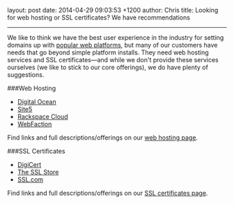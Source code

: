 layout: post
date: 2014-04-29 09:03:53 +1200
author: Chris
title: Looking for web hosting or SSL certificates? We have recommendations

----

<!-- excerpt -->

We like to think we have the best user experience in the industry for setting domains up with [popular web platforms](https://iwantmyname.com/services), but many of our customers have needs that go beyond simple platform installs. They need web hosting services and SSL certificates—and while we don't provide these services ourselves (we like to stick to our core offerings), we do have plenty of suggestions.

<!-- /excerpt -->

###Web Hosting

+ [Digital Ocean](https://www.digitalocean.com/?refcode=c5a7f5e1af5e)
+ [Site5](http://www.site5.com/in.php?id=183251-43)
+ [Rackspace Cloud](http://www.rackspace.com/)
+ [WebFaction](http://www.webfaction.com/signup?affiliate=ideegeo)

Find links and full descriptions/offerings on our [web hosting page](https://iwantmyname.com/features/domains/web-hosting). 

###SSL Certificates

+ [DigiCert](http://www.digicert.com/086777/)
+ [The SSL Store](https://www.thesslstore.com/?aid=52910451)
+ [SSL.com](https://www.ssl.com/code/35)

Find links and full descriptions/offerings on our [SSL certificates page](https://iwantmyname.com/ssl). 